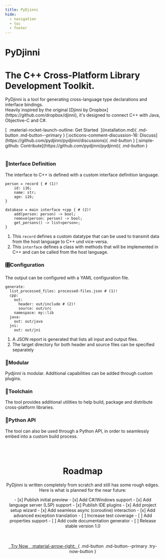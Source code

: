 ```yaml
---
title: PyDjinni
hide:
  - navigation
  - toc
  - footer
---
```


<h1 class="hero-title">PyDjinni</h1>
<h1 class="hero-subtitle">The C++ Cross-Platform Library<br>Development Toolkit.</h1>
<p class="hero-abstract" markdown>
PyDjinni is a tool for generating cross-language type declarations and interface bindings.<br>
Heavily inspired by the original [Djinni by Dropbox](https://github.com/dropbox/djinni), it's designed to connect C++ with Java, Objective-C and C#.
</p>

<div class="hero-buttons" markdown>
[&nbsp;&nbsp;:material-rocket-launch-outline: Get Started&nbsp;&nbsp;](installation.md){ .md-button .md-button--primary }
[:octicons-comment-discussion-16: Discuss](https://github.com/pydjinni/pydjinni/discussions){ .md-button }
[:simple-github: Contribute](https://github.com/pydjinni/pydjinni){ .md-button }
</div>

<br>

<div class="main-feature-panels" markdown>

<div class="feature-panel" markdown>

<h3><span class="feature-icon">💬</span>Interface Definition</h3>


The interface to C++ is defined with a custom interface definition language.

```{ .djinni }
person = record { # (1)!
    id: i16;
    name: str;
    age: i16;
}

database = main interface +cpp { # (2)!
    add(person: person) -> bool;
    remove(person: person) -> bool;
    get_persons() -> list<person>;
}
```

1. This `record` defines a custom datatype that can be used to transmit data
   from the host language to C++ und vice-versa.
2. This `interface` defines a class with methods that will be implemented in C++ and can
   be called from the host language.

</div>

<div class="feature-panel" markdown>

<h3><span class="feature-icon">🎛️</span>Configuration</h3>

The output can be configured with a YAML configuration file.

```{ .yaml }
generate:
  list_processed_files: processed-files.json # (1)!
  cpp:
    out: 
      header: out/include # (2)!
      source: out/src
    namespace: my::lib
  java:
    out: out/java
  jni:
    out: out/jni
```

1. A JSON report is generated that lists all input and output files.
2. The target directory for both header and source files can be specified separately

</div>

</div>

<div class="secondary-feature-panels" markdown>

<div class="feature-panel" markdown>


<h3><span class="feature-icon">🔌</span>Modular</h3>

Pydjinni is modular. Additional capabilities can be added through custom plugins.

</div>

<div class="feature-panel" markdown>

<h3><span class="feature-icon">🔧️</span>Toolchain</h3>

The tool provides additional utilities to help build, package and distribute cross-platform libraries.

</div>

<div class="feature-panel" markdown>

<h3><span class="feature-icon">🐍</span>Python API</h3>

The tool can also be used through a Python API, in order to seamlessly embed into a custom build process.

</div>

</div>

<br>
<br>

<center>

# Roadmap

PyDjinni is written completely from scratch and still has some rough edges.<br>
Here is what is planned for the near future:


<div id="roadmap" markdown>
- [x] Publish initial preview
- [x] Add C#/Windows support
- [x] Add language server (LSP) support
- [x] Publish IDE plugins
- [x] Add project setup wizard
- [x] Add seamless async (coroutine) interaction
- [x] Add advanced exception translation
- [ ] Increase test coverage
- [ ] Add properties support
- [ ] Add code documentation generator
- [ ] Release stable version 1.0

</div>

<br>
<br>


[&nbsp;&nbsp;Try Now &nbsp; :material-arrow-right:&nbsp;&nbsp;](installation.md){ .md-button .md-button--primary .try-now-button }

</center>
<br>
